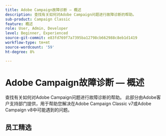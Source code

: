 ```yaml
---
title: Adobe Campaign故障诊断 — 概述
description: 查找有关如何对Adobe Campaign问题进行故障诊断的帮助。
sub-product: Campaign Classic
feature: 概述
role: User, Admin, Developer
level: Beginner, Experienced
source-git-commit: e83fd769f7a7395ba12798cb662988c8eb1d1419
workflow-type: tm+mt
source-wordcount: '59'
ht-degree: 8%

---
```



# Adobe Campaign故障诊断 — 概述

查找有关如何对Adobe Campaign问题进行故障诊断的帮助。 此部分由Adobe客户支持部门提供，用于帮助您解决在Adobe Campaign Classic v7或Adobe Campaign v8中可能遇到的问题。

## 员工精选
